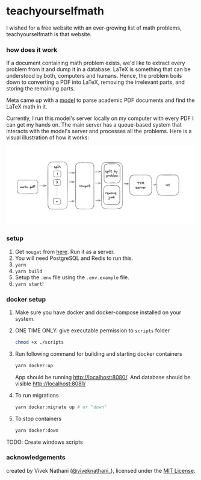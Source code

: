 # teachyourselfmath

I wished for a free website with an ever-growing list of math problems, teachyourselfmath is that website.

### how does it work

If a document containing math problem exists, we'd like to extract every problem from it and dump it in a database. LaTeX is something that can be understood by both, computers and humans. Hence, the problem boils down to converting a PDF into LaTeX, removing the irrelevant parts, and storing the remaining parts. 

Meta came up with a [model](https://facebookresearch.github.io/nougat/) to parse academic PDF documents and find the LaTeX math in it.

Currently, I run this model's server locally on my computer with every PDF I can get my hands on. The main server has a queue-based system that interacts with the model's server and processes all the problems. Here is a visual illustration of how it works:

<img title="flow" alt="flow of all the steps" src="./FLOW.png">

### setup

1. Get `nougat` from [here](https://github.com/facebookresearch/nougat). Run it as a server.
2. You will need PostgreSQL and Redis to run this.
2. `yarn`
3. `yarn build`
4. Setup the `.env` file using the `.env.example` file.
5. `yarn start`!

### docker setup
1. Make sure you have docker and docker-compose installed on your system.
2. ONE TIME ONLY: give executable permission to `scripts` folder
    ```bash
    chmod +x ./scripts
    ```
3. Run following command for building and starting docker containers
    ```bash
    yarn docker:up
    ```

    App should be running [http://localhost:8080/](http://localhost:8080/).
    And database should be visible [http://localhost:8081/](http://localhost:8081/)

4. To run migrations
    ```bash
    yarn docker:migrate up # or "down"
    ```
5. To stop containers
    ```bash
    yarn docker:down
    ```

TODO: Create windows scripts

### acknowledgements

created by Vivek Nathani ([@viveknathani_](https://twitter.com/viveknathani_)), licensed under the [MIT License](./LICENSE).